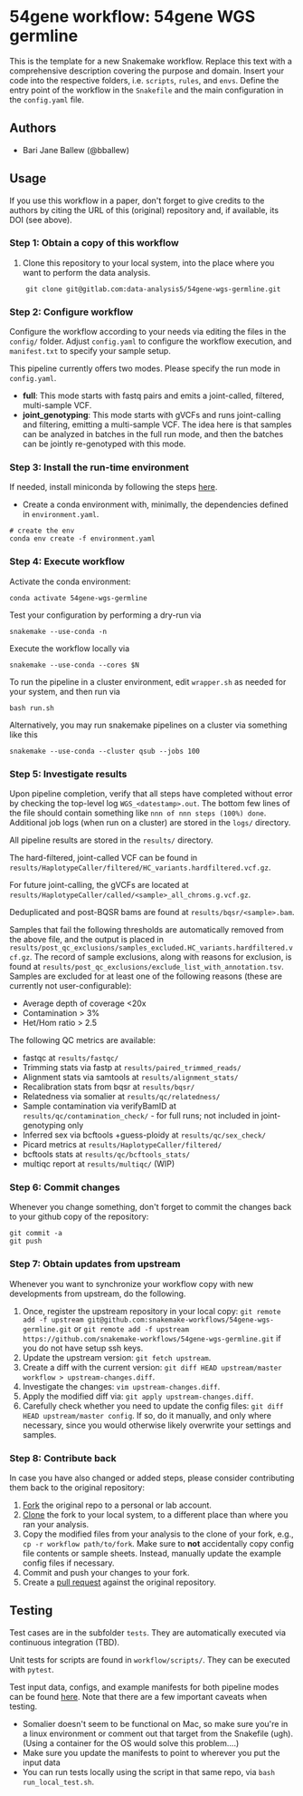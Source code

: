 # 54gene workflow: 54gene WGS germline

This is the template for a new Snakemake workflow. Replace this text with a comprehensive description covering the purpose and domain.
Insert your code into the respective folders, i.e. `scripts`, `rules`, and `envs`. Define the entry point of the workflow in the `Snakefile` and the main configuration in the `config.yaml` file.

## Authors

* Bari Jane Ballew (@bballew)

## Usage

If you use this workflow in a paper, don't forget to give credits to the authors by citing the URL of this (original) repository and, if available, its DOI (see above).

### Step 1: Obtain a copy of this workflow

1. Clone this repository to your local system, into the place where you want to perform the data analysis.
```
    git clone git@gitlab.com:data-analysis5/54gene-wgs-germline.git
```

### Step 2: Configure workflow

Configure the workflow according to your needs via editing the files in the `config/` folder. Adjust `config.yaml` to configure the workflow execution, and `manifest.txt` to specify your sample setup.

This pipeline currently offers two modes.  Please specify the run mode in `config.yaml`.
- __full__: This mode starts with fastq pairs and emits a joint-called, filtered, multi-sample VCF.
- __joint_genotyping__: This mode starts with gVCFs and runs joint-calling and filtering, emitting a multi-sample VCF.  The idea here is that samples can be analyzed in batches in the full run mode, and then the batches can be jointly re-genotyped with this mode.

### Step 3: Install the run-time environment

If needed, install miniconda by following the steps [here](https://docs.conda.io/en/latest/miniconda.html).

- Create a conda environment with, minimally, the dependencies defined in `environment.yaml`.

```
# create the env
conda env create -f environment.yaml
```

### Step 4: Execute workflow

Activate the conda environment:

    conda activate 54gene-wgs-germline

Test your configuration by performing a dry-run via

    snakemake --use-conda -n

Execute the workflow locally via

    snakemake --use-conda --cores $N

To run the pipeline in a cluster environment, edit `wrapper.sh` as needed for your system, and then run via

    bash run.sh

Alternatively, you may run snakemake pipelines on a cluster via something like this

    snakemake --use-conda --cluster qsub --jobs 100

### Step 5: Investigate results

Upon pipeline completion, verify that all steps have completed without error by checking the top-level log `WGS_<datestamp>.out`.  The bottom few lines of the file should contain something like `nnn of nnn steps (100%) done`.  Additional job logs (when run on a cluster) are stored in the `logs/` directory.

All pipeline results are stored in the `results/` directory.

The hard-filtered, joint-called VCF can be found in `results/HaplotypeCaller/filtered/HC_variants.hardfiltered.vcf.gz`.

For future joint-calling, the gVCFs are located at `results/HaplotypeCaller/called/<sample>_all_chroms.g.vcf.gz`.

Deduplicated and post-BQSR bams are found at `results/bqsr/<sample>.bam`.

Samples that fail the following thresholds are automatically removed from the above file, and the output is placed in `results/post_qc_exclusions/samples_excluded.HC_variants.hardfiltered.vcf.gz`.  The record of sample exclusions, along with reasons for exclusion, is found at `results/post_qc_exclusions/exclude_list_with_annotation.tsv`.  Samples are excluded for at least one of the following reasons (these are currently not user-configurable):
- Average depth of coverage <20x
- Contamination > 3%
- Het/Hom ratio > 2.5

The following QC metrics are available:
- fastqc at `results/fastqc/`
- Trimming stats via fastp at `results/paired_trimmed_reads/`
- Alignment stats via samtools at `results/alignment_stats/`
- Recalibration stats from bqsr at `results/bqsr/`
- Relatedness via somalier at `results/qc/relatedness/`
- Sample contamination via verifyBamID at `results/qc/contamination_check/` - for full runs; not included in joint-genotyping only
- Inferred sex via bcftools +guess-ploidy at `results/qc/sex_check/`
- Picard metrics at `results/HaplotypeCaller/filtered/`
- bcftools stats at `results/qc/bcftools_stats/`
- multiqc report at `results/multiqc/` (WIP)

### Step 6: Commit changes

Whenever you change something, don't forget to commit the changes back to your github copy of the repository:

    git commit -a
    git push

### Step 7: Obtain updates from upstream

Whenever you want to synchronize your workflow copy with new developments from upstream, do the following.

1. Once, register the upstream repository in your local copy: `git remote add -f upstream git@github.com:snakemake-workflows/54gene-wgs-germline.git` or `git remote add -f upstream https://github.com/snakemake-workflows/54gene-wgs-germline.git` if you do not have setup ssh keys.
2. Update the upstream version: `git fetch upstream`.
3. Create a diff with the current version: `git diff HEAD upstream/master workflow > upstream-changes.diff`.
4. Investigate the changes: `vim upstream-changes.diff`.
5. Apply the modified diff via: `git apply upstream-changes.diff`.
6. Carefully check whether you need to update the config files: `git diff HEAD upstream/master config`. If so, do it manually, and only where necessary, since you would otherwise likely overwrite your settings and samples.


### Step 8: Contribute back

In case you have also changed or added steps, please consider contributing them back to the original repository:

1. [Fork](https://help.github.com/en/articles/fork-a-repo) the original repo to a personal or lab account.
2. [Clone](https://help.github.com/en/articles/cloning-a-repository) the fork to your local system, to a different place than where you ran your analysis.
3. Copy the modified files from your analysis to the clone of your fork, e.g., `cp -r workflow path/to/fork`. Make sure to **not** accidentally copy config file contents or sample sheets. Instead, manually update the example config files if necessary.
4. Commit and push your changes to your fork.
5. Create a [pull request](https://help.github.com/en/articles/creating-a-pull-request) against the original repository.

## Testing

Test cases are in the subfolder `tests`. They are automatically executed via continuous integration (TBD).

Unit tests for scripts are found in `workflow/scripts/`.  They can be executed with `pytest`.

Test input data, configs, and example manifests for both pipeline modes can be found [here](https://gitlab.com/data-analysis5/54gene-wgs-test-data).  Note that there are a few important caveats when testing.
- Somalier doesn't seem to be functional on Mac, so make sure you're in a linux environment or comment out that target from the Snakefile (ugh).  (Using a container for the OS would solve this problem....)
- Make sure you update the manifests to point to wherever you put the input data
- You can run tests locally using the script in that same repo, via `bash run_local_test.sh`.
